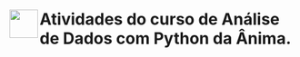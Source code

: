 # <img height="50" width="50" align="left" src="https://emojis.slackmojis.com/emojis/images/1620836617/38248/rupee.gif?1620836617"/> Atividades do curso de Análise de Dados com Python da Ânima.
